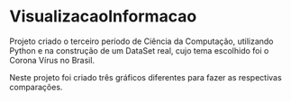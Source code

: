# VisualizacaoInformacao

Projeto criado o terceiro período de Ciência da Computação, utilizando Python e na construção de um DataSet real, cujo tema escolhido foi o Corona Vírus no Brasil.

Neste projeto foi criado três gráficos diferentes para fazer as respectivas comparações.
